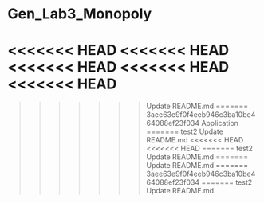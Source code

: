 # Gen_Lab3_Monopoly

<<<<<<< HEAD
<<<<<<< HEAD
<<<<<<< HEAD
<<<<<<< HEAD
<<<<<<< HEAD
=======
>>>>>>> Update README.md
=======
>>>>>>> 3aee63e9f0f4eeb946c3ba10be464088ef23f034
Application
=======
test2
>>>>>>> Update README.md
<<<<<<< HEAD
<<<<<<< HEAD
=======
test2
>>>>>>> Update README.md
=======
>>>>>>> Update README.md
=======
>>>>>>> 3aee63e9f0f4eeb946c3ba10be464088ef23f034
=======
test2
>>>>>>> Update README.md
